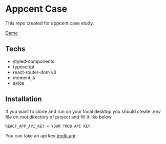 # Appcent Case

This repo created for appcent case study. 

[Demo](https://appcent-case-ersincakmak.netlify.app)

## Techs

- styled-components
- typescript
- react-router-dom v6
- moment.js
- axios

## Installation

If you want to clone and run on your local desktop you should create .env file on root directory of project and fill it like below 
```env
REACT_APP_API_KEY = YOUR TMDB API KEY
```

You can take an api key [tmdb api](https://developers.themoviedb.org/3/getting-started/introduction)
